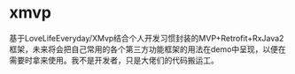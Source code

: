 # xmvp
基于LoveLifeEveryday/XMvp结合个人开发习惯封装的MVP+Retrofit+RxJava2框架，未来将会把自己常用的各个第三方功能框架的用法在demo中呈现，以便在需要时拿来使用。我不是开发者，只是大佬们的代码搬运工。
